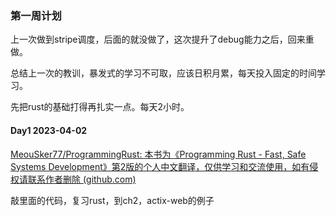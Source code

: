 
### 第一周计划

上一次做到stripe调度，后面的就没做了，这次提升了debug能力之后，回来重做。

总结上一次的教训，暴发式的学习不可取，应该日积月累，每天投入固定的时间学习。

先把rust的基础打得再扎实一点。每天2小时。


#### Day1 2023-04-02

[MeouSker77/ProgrammingRust: 本书为《Programming Rust - Fast, Safe Systems Development》第2版的个人中文翻译，仅供学习和交流使用，如有侵权请联系作者删除 (github.com)](https://github.com/MeouSker77/ProgrammingRust)

敲里面的代码，复习rust，到ch2，actix-web的例子

